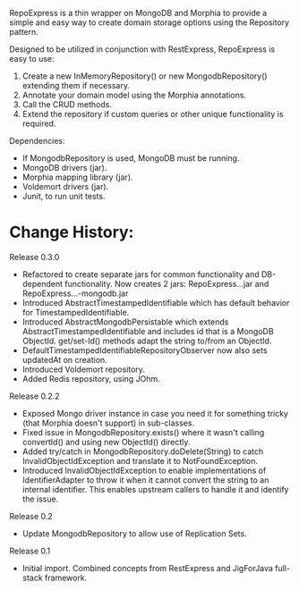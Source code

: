 RepoExpress is a thin wrapper on MongoDB and Morphia to provide a simple and easy way to create
domain storage options using the Repository pattern.

Designed to be utilized in conjunction with RestExpress, RepoExpress is easy to use:
1) Create a new InMemoryRepository() or new MongodbRepository() extending them if necessary.
2) Annotate your domain model using the Morphia annotations.
3) Call the CRUD methods.
4) Extend the repository if custom queries or other unique functionality is required.

Dependencies:
* If MongodbRepository is used, MongoDB must be running.
* MongoDB drivers (jar).
* Morphia mapping library (jar).
* Voldemort drivers (jar).
* Junit, to run unit tests.

Change History:
===================================================================================================
Release 0.3.0
* Refactored to create separate jars for common functionality and DB-dependent functionality.
  Now creates 2 jars: RepoExpress...jar and RepoExpress...-mongodb.jar
* Introduced AbstractTimestampedIdentifiable which has default behavior for TimestampedIdentifiable.
* Introduced AbstractMongodbPersistable which extends AbstractTimestampedIdentifiable and includes
  id that is a MongoDB ObjectId.  get/set-Id() methods adapt the string to/from an ObjectId.
* DefaultTimestampedIdentifiableRepositoryObserver now also sets updatedAt on creation.
* Introduced Voldemort repository.
* Added Redis repository, using JOhm.

Release 0.2.2
* Exposed Mongo driver instance in case you need it for something tricky (that Morphia doesn't
  support) in sub-classes.
* Fixed issue in MongodbRepository.exists() where it wasn't calling convertId() and using new
  ObjectId() directly.
* Added try/catch in MongodbRepository.doDelete(String) to catch InvalidObjectIdException and
  translate it to NotFoundException.
* Introduced InvalidObjectIdException to enable implementations of IdentifierAdapter to throw
  it when it cannot convert the string to an internal identifier.  This enables upstream callers
  to handle it and identify the issue.

Release 0.2
* Update MongodbRepository to allow use of Replication Sets.

Release 0.1
* Initial import. Combined concepts from RestExpress and JigForJava full-stack framework.
